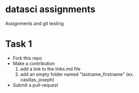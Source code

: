 datasci assignments
===================

Assignments and git testing

# Task 1

- Fork this repo
- Make a contribution 
    1. add a link to the links.md file
    2. add an empty folder named "lastname\_firstname" (ex. casillas\_joseph)
- Submit a pull-request
